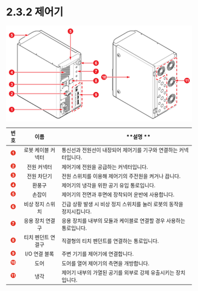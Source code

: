 # 2.3.2 제어기

![그림 11 제어기 앞면(좌) / 뒷면(우)](../../.gitbook/assets/controller_part_name.png)

|                **번호**               |   **이름**   | 　　　　　**설명 **                             |
| :---------------------------------: | :--------: | ---------------------------------------- |
|   ![](../../.gitbook/assets/1.png)  | 로봇 케이블 커넥터 | 통신선과 전원선이 내장되어 제어기를 기구와 연결하는 커넥터입니다.     |
|   ![](../../.gitbook/assets/2.png)  |   전원 커넥터   | 제어기에 전원을 공급하는 커넥터입니다.                    |
|   ![](../../.gitbook/assets/3.png)  |   전원 차단기   | 전원 스위치를 이용해 제어기의 주전원을 켜거나 끕니다.           |
|   ![](../../.gitbook/assets/4.png)  |     환풍구    | 제어기의 냉각을 위한 공기 유입 통로입니다.                 |
|   ![](../../.gitbook/assets/5.png)  |     손잡이    | 제어기의 전면과 후면에 장착되어 운반에 사용합니다.             |
|   ![](../../.gitbook/assets/6.png)  |  비상 정지 스위치 | 긴급 상황 발생 시 비상 정지 스위치를 눌러 로봇의 동작을 정지시킵니다. |
|   ![](../../.gitbook/assets/7.png)  |  응용 장치 연결구 | 응용 장치를 내부의 모듈과 케이블로 연결할 경우 사용하는 통로입니다.   |
|   ![](../../.gitbook/assets/8.png)  | 티치 펜던트 연결구 | 직결형의 티치 펜던트를 연결하는 통로입니다.                 |
|   ![](../../.gitbook/assets/9.png)  |  I/O 연결 블록 | 주변 기기를 제어기에 연결합니다.                       |
|  ![](../../.gitbook/assets/10.png)  |     도어     | 도어를 열어 제어기의 측면을 개방합니다.                   |
|  ![](../../.gitbook/assets/11.png)  |     냉각     | 제어기 내부의 가열된 공기를 외부로 강제 유출시키는 장치입니다.      |
